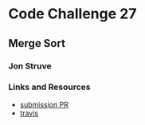 # Code Challenge 27

## Merge Sort

### Jon Struve

### Links and Resources
* [submission PR](https://github.com/OCDAmmo3/data-structures-and-algorithms/pull/33)
* [travis](https://travis-ci.com/OCDAmmo3/data-structures-and-algorithms/builds/133055891)